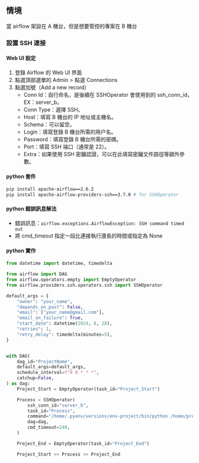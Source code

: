 ## 情境
當 airflow 架設在 A 機台，但是想要管控的專案在 B 機台  

### 設置 SSH 連接
#### Web UI 設定 
1. 登錄 Airflow 的 Web UI 界面
2. 點選頂部選單的 Admin > 點選 Connections
3. 點選加號（Add a new record）
    * Conn Id：自行命名，是後續在 SSHOperator 會使用到的 ssh_conn_id，EX：server_b。
    * Conn Type：選擇 SSH。
    * Host：填寫 B 機台的 IP 地址或主機名。
    * Schema：可以留空。
    * Login：填寫登錄 B 機台所需的用户名。
    * Password：填寫登錄 B 機台所需的密碼。
    * Port：填寫 SSH 端口（通常是 22）。
    * Extra：如果使用 SSH 密鑰認證，可以在此填寫密鑰文件路徑等額外參數。

#### python 套件
```bash
pip install apache-airflow==2.6.2
pip install apache-airflow-providers-ssh==3.7.0 # for SSHOperator
```

#### python 錯誤訊息解法
* 錯誤訊息：`airflow.exceptions.AirflowException: SSH command timed out`
* 將 cmd_timeout 指定一段比連接執行還長的時間或指定為 None 

#### python 實作
```python
from datetime import datetime, timedelta

from airflow import DAG
from airflow.operators.empty import EmptyOperator
from airflow.providers.ssh.operators.ssh import SSHOperator

default_args = {
    "owner": "your_name",
    "depends_on_past": False,
    "email": ["your_name@gmail.com"],
    "email_on_failure": True,
    "start_date": datetime(2024, 8, 28),
    "retries": 1,
    "retry_delay": timedelta(minutes=5),
}


with DAG(
    dag_id="ProjectName",
    default_args=default_args,
    schedule_interval=f"0 8 * * *",
    catchup=False,
) as dag:
    Project_Start = EmptyOperator(task_id="Project_Start")

    Process = SSHOperator(
        ssh_conn_id="server_b",
        task_id="Process",
        command="/home/.pyenv/versions/env-project/bin/python /home/project_name/src/main.py",
        dag=dag,
        cmd_timeout=240,
    )

    Project_End = EmptyOperator(task_id="Project_End")

    Project_Start >> Process >> Project_End
```
